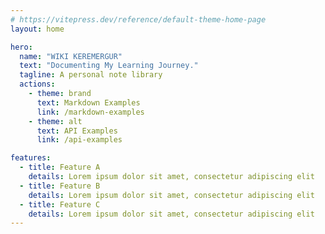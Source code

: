 ```yaml
---
# https://vitepress.dev/reference/default-theme-home-page
layout: home

hero:
  name: "WIKI KEREMERGUR"
  text: "Documenting My Learning Journey."
  tagline: A personal note library
  actions:
    - theme: brand
      text: Markdown Examples
      link: /markdown-examples
    - theme: alt
      text: API Examples
      link: /api-examples

features:
  - title: Feature A
    details: Lorem ipsum dolor sit amet, consectetur adipiscing elit
  - title: Feature B
    details: Lorem ipsum dolor sit amet, consectetur adipiscing elit
  - title: Feature C
    details: Lorem ipsum dolor sit amet, consectetur adipiscing elit
---
```



